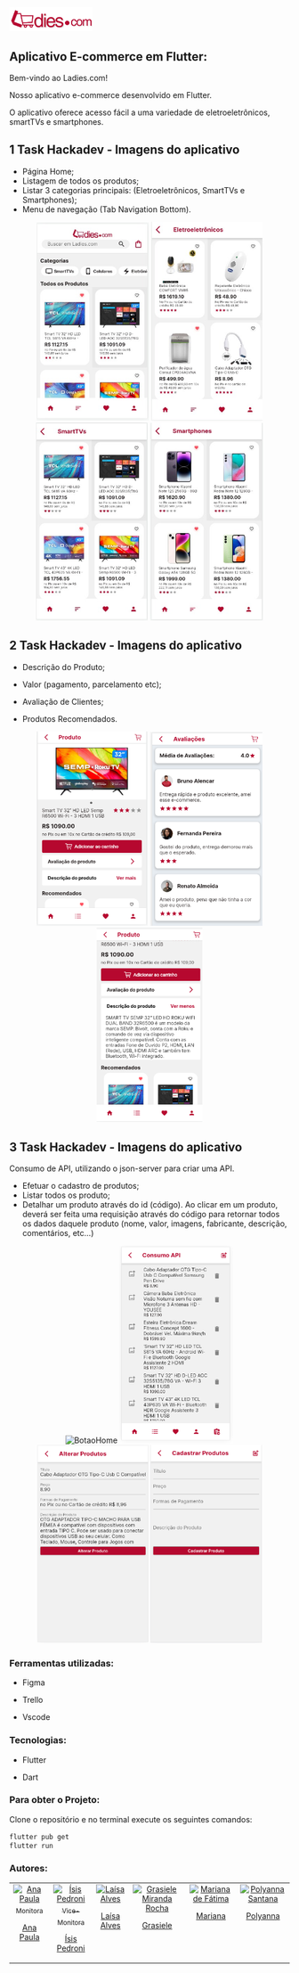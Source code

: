 <div align="star">
  <img src="assets/imagensAplicativo/logo.png" width="150px" />   
</div>

## Aplicativo E-commerce em Flutter:



Bem-vindo ao Ladies.com! 

Nosso aplicativo e-commerce desenvolvido em Flutter.

O aplicativo oferece acesso fácil a uma variedade de eletroeletrônicos, smartTVs e smartphones.



## 1 Task Hackadev - Imagens do aplicativo 

* Página Home;
* Listagem de todos os produtos;
* Listar 3 categorias principais: (Eletroeletrônicos, SmartTVs e Smartphones);
* Menu de navegação (Tab Navigation Bottom).


<div align="center">
  <img src="assets/imagensAplicativo/home.jpg" alt="Home" width="201.12" />
  <img src="assets/imagensAplicativo/eletoeletronicos.jpg" alt="eletronicos" width="200" />
  <img src="assets/imagensAplicativo/smattvs.jpg" alt="smarttvs" width="200.20" />
  <img src="assets/imagensAplicativo/smartphones.jpg" alt="smartphones" width="202.99" />
</div>

## 2 Task Hackadev - Imagens do aplicativo 

* Descrição do Produto;

* Valor (pagamento, parcelamento etc);

* Avaliação de Clientes;

* Produtos Recomendados.


<div align="center">
  <img src="assets/imagensAplicativo/produto.jpg" alt="Produto" width="200" />
  <img src="assets/imagensAplicativo/avaliacoes.jpg" alt="avaliacoes" width="202" />
  <img src="assets/imagensAplicativo/descricao.jpg" alt="descricao" width="190" />
</div>


## 3 Task Hackadev - Imagens do aplicativo 

Consumo de API, utilizando o json-server para criar uma API.

* Efetuar o cadastro de produtos;
* Listar todos os produto;
* Detalhar um produto através do id (código). Ao clicar em um produto, deverá ser feita uma requisição através do código para retornar todos os dados daquele produto (nome, valor, imagens, fabricante, descrição, comentários, etc…)

<div align="center">
  <img src="assets/imagensAplicativo/BotãoHome.PNG" alt="BotaoHome" width="200" />
  <img src="assets/imagensAplicativo/Consumo API.PNG" alt="Consumo API" width="205" />
  <img src="assets/imagensAplicativo/Alterar Produtos.PNG" alt="Alterar Produtos" width="200" />
  <img src="assets/imagensAplicativo/Cadastrar Produto.PNG" alt="Cadastrar Produto" width="201" />
</div>


### Ferramentas utilizadas: 

* Figma

* Trello

* Vscode

  

### Tecnologias: 
* Flutter

* Dart

  

### Para obter o Projeto:
Clone o repositório e no terminal execute os seguintes comandos:
```
flutter pub get
flutter run
```



### Autores:

<table>
  <tbody>
    <tr>
      <td align="center" valign="top">  <a href="https://github.com/anapaulaguimaraes"> <img src="https://avatars.githubusercontent.com/u/88399527?v=4" width="115" alt="Ana Paula"/>
          <br /> <sub>Monitora</sub> <p>Ana Paula</p> </a>
      </td>
	<td align="center" valign="top">  <a href="https://github.com/IsisPedroni"> <img src="https://lh3.googleusercontent.com/a/AAcHTtfOjLexK5MC9yJni8MpkkcQdAwOhzTiHYw4P56g4Me-4eY=s288-c-no" width="115" alt="Ísis Pedroni"/>
          <br /> <sub>Vice-Monitora</sub> <p>Ísis Pedroni</p> </a>
      </td>
	<td align="center" valign="top">  <a href="https://github.com/laisa-alves"> <img src="https://media.licdn.com/dms/image/D4D03AQGmkwbOiv3BOg/profile-displayphoto-shrink_200_200/0/1686140699017?e=1697673600&v=beta&t=BFXBi9x2oyb38BElL9LHju01o2CYwhXev4BlMs-QF-s" width="115" alt="Laísa Alves"/>
          <br /> <p>Laísa Alves</p> </a>
      </td>
	<td align="center" valign="top">  <a href="https://github.com/GrasieleRocha"> <img src="https://avatars.githubusercontent.com/u/104076058?v=4" width="115" alt="Grasiele Miranda Rocha"/>
          <br /> <p>Grasiele</p> </a>
      </td>
	<td align="center" valign="top">  <a href="https://github.com/marianadefatima"> <img src="https://media.licdn.com/dms/image/C5603AQG9hobE51dOSw/profile-displayphoto-shrink_800_800/0/1644498366716?e=1698883200&v=beta&t=dJ6NoQvv8NnYUNTXlVRB7Zm5pRNb8pHTUKtTLd-TmIg" width="115" alt="Mariana de Fátima"/>
          <br /> <p>Mariana</p> </a>
      </td>
	    <td align="center" valign="top">  <a href="https://github.com/polysaantana"> <img src="https://avatars.githubusercontent.com/u/138715912?v=4" width="115" alt="Polyanna Santana"/>
          <br /> <p>Polyanna</p> </a>
      </td>
      </td>
    </tr>
  </tbody>
</table>
